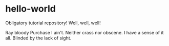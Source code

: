# hello-world
Obligatory tutorial repository!
Well, well, well!

Ray bloody Purchase I ain't.  Neither crass nor obscene.
I have a sense of it all.  Blinded by the lack of sight.
